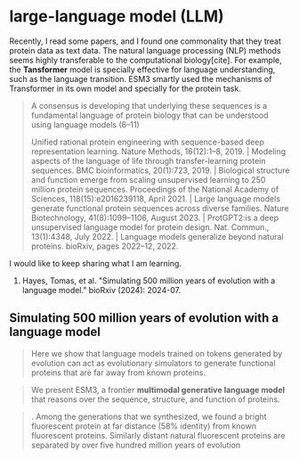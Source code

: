 # large-language model (LLM)

Recently, I read some papers, and I found one commonality that they treat protein data as text data. The natural language processing (NLP) methods seems highly transferable to the computational biology[cite]. For example, the **Tansformer** model is specially effective for language understanding, such as the language transition. ESM3 smartly used the mechanisms of Transformer in its own model and specially for the protein task.
> A consensus is developing that underlying these sequences is a fundamental language of protein biology that can be understood using language models (6–11)
> 
> Unified rational protein engineering with sequence-based deep representation learning. Nature Methods, 16(12):1–8, 2019. | Modeling aspects of the language of life through transfer-learning protein sequences. BMC bioinformatics, 20(1):723, 2019. | Biological structure and function emerge from scaling unsupervised learning to 250 million protein sequences. Proceedings of the National Academy of Sciences, 118(15):e2016239118, April 2021. | Large language models generate functional protein sequences across diverse families. Nature Biotechnology, 41(8):1099–1106, August 2023. | ProtGPT2:is a deep unsupervised language model for protein design. Nat. Commun., 13(1):4348, July 2022. | Language models generalize beyond natural proteins. bioRxiv, pages 2022–12, 2022.

I would like to keep sharing what I am learning.
1. Hayes, Tomas, et al. "Simulating 500 million years of evolution with a language model." bioRxiv (2024): 2024-07.


## Simulating 500 million years of evolution with a language model 
> Here we show that language models trained on tokens generated by evolution can act as evolutionary simulators to generate functional proteins that are far away from known proteins. 

> We present ESM3, a frontier **multimodal generative language model** that reasons over the sequence, structure, and function of proteins.

> . Among the generations that we synthesized, we found a bright fluorescent protein at far distance (58% identity) from known fluorescent proteins. Similarly distant natural fluorescent proteins are separated by over five hundred million years of evolution
